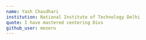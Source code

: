 ```yaml
---
name: Yash Chaudhari
institution: National Institute of Technology Delhi
quote: I have mastered centering Divs
github_user: mezeru
---
```

